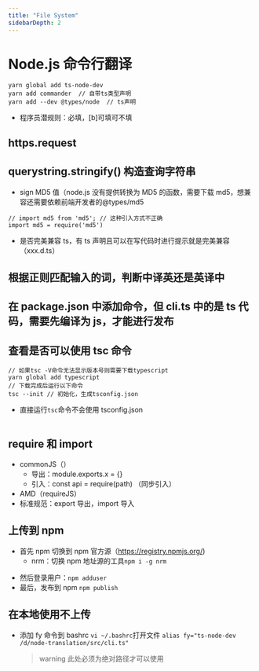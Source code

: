 ```yaml
---
title: "File System"
sidebarDepth: 2
---
```


# Node.js 命令行翻译

```
yarn global add ts-node-dev
yarn add commander  // 自带ts类型声明
yarn add --dev @types/node  // ts声明
```

- 程序员潜规则：<a>必填，[b]可填可不填

## https.request

## querystring.stringify() 构造查询字符串

- sign MD5 值（node.js 没有提供转换为 MD5 的函数，需要下载 md5，想兼容还需要依赖前端开发者的@types/md5

```
// import md5 from 'md5'; // 这种引入方式不正确
import md5 = require('md5')
```

- 是否完美兼容 ts，有 ts 声明且可以在写代码时进行提示就是完美兼容（xxx.d.ts）

## 根据正则匹配输入的词，判断中译英还是英译中

## 在 package.json 中添加命令，但 cli.ts 中的是 ts 代码，需要先编译为 js，才能进行发布

## 查看是否可以使用 tsc 命令

```
// 如果tsc -V命令无法显示版本号则需要下载typescript
yarn global add typescript
// 下载完成后运行以下命令
tsc --init // 初始化，生成tsconfig.json
```

- 直接运行`tsc`命令不会使用 tsconfig.json

```

```

## require 和 import

- commonJS（）
  - 导出：module.exports.x = {}
  - 引入：const api = require(path) （同步引入）
- AMD（requireJS）
- 标准规范：export 导出，import 导入

## 上传到 npm

- 首先 npm 切换到 npm 官方源（https://registry.npmjs.org/)
  - nrm：切换 npm 地址源的工具`npm i -g nrm`

* 然后登录用户：`npm adduser`
* 最后，发布到 npm `npm publish`

## 在本地使用不上传

- 添加 fy 命令到 bashrc
  `vi ~/.bashrc`打开文件
  `alias fy="ts-node-dev /d/node-translation/src/cli.ts"`
  > warning 此处必须为绝对路径才可以使用
